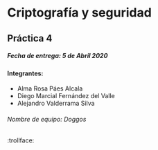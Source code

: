 # Criptografía y seguridad

## Práctica 4

##### **Fecha de entrega:** 5 de Abril 2020

#### Integrantes:

- Alma Rosa Páes Alcala
- Diego Marcial Fernández del Valle
- Alejandro Valderrama Silva

###### Nombre de equipo: Doggos

:trollface:
